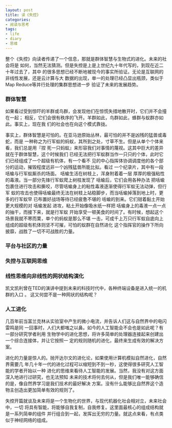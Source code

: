 ```yaml
---
layout: post
title: 读《失控》
categories:
- 阅读与思考
tags:
- life
- diary
- 思维
---
```


整个《失控》向读者传递了一个信息，那就是群体智慧与生物式的进化。未来的社会将是
如何，当然无法猜测。但是失控是上是上世纪九十年代写的，到现在近二十年过去了，其中
的很多思想已经不断地被现今的事实所验证。无论是互联网的非线性发展，还是云计算与大
数据的出现，单一的处理已经凸显出瓶颈，类似于Map Reduce等并行处理的集群思想进一步
验证了未来的发展趋势。

### 群体智慧

如果看过受到惊吓的羊群或鸟群，会发现他们在惊慌失措地散开时，它们并不会撞在一起；
相反，它们会很有秩序的飞开。羊群如此，鸟群如此，蜂群与蚁群亦如此。事实上，现在我
们的社会也在向这个模式靠拢。

事实上，群体智慧是可怕的。在亚马逊原始丛林，最可怕的并不是凶残的猛兽或毒蛇，而是
一种称之为行军蚁的蚂蚁，其所到之处，寸草不生。但是从单个个体来看，我们总是用『捏
死一只蚂蚁』来形容我们对事情的蔑视。这其中巨大的差异就在于群体智慧，这个时候我们
已经无法把行军蚁群当作一只只的个体，此时它们已经组成了一个超级有机体，有一个看不
见的中心指挥体协调调度他的各个部分的运动，摧毁程度远非一个凶残猛兽所能比拟。看过
一个纪录片，其中有一段咶蝓与行军蚁厮杀的场面。 咶蝓生活在树枝上，浑身附着着一层
厚厚的极强粘性的毒液。当一部分先锋行军蚁爬上树枝发现了 咶蝓后，它们会用各种办法
把咶蝓包裹住进行攻击和撕咬，尽管咶蝓身上的粘性毒液逐渐使得行军蚁无法动弹，但行军
蚁的攻击也使得咶蝓最终无法在树枝上站稳脚步，而当咶蝓掉落到地上时，更多的行军蚁早
已布置好战场等待已经疲惫不堪的 咶蝓的到来。它们钳着黏土开始更大规模的对 咶蝓发起
进攻，粘土开始像吸水纸一样把 咶蝓身上的毒液一点一点的抽干，而接下来，就是行军蚁
开始享受一顿美食的时间了。有时候，想起这个场景我就不寒而栗，单个的蚂蚁是那么不堪
一击，可成千上万只行军蚁自底向上组成的超级有机体则坚不可摧，可怕的蚁群在自然进化
这个指挥官的操作下所向披靡，战胜了一切不可战胜的力量。

### 平台与社区的力量

### 失控与互联网思维

### 线性思维向非线性的网状结构演化

凯文凯利曾在TED的演讲中提到未来的科技时代中，各种终端设备是进入统一的机群的入口
。 这又何尝不是一种网状的结构呢？

### 人工进化

几百年前当富兰克林从实验室中产生的微小电流，并告诉人们这与自然界中的电闪雷鸣是同
一回事时，人们大都嗤之以鼻。如今的人工智能会不会也是如此呢？有一部分研究学者利用
生物学中的进化思想，将许多简单的处理器连接起来创建出一个综合连接体，并让它按照一
定的规则随机的进化，最终来生成有效的解决方案。

进化的力量是惊人的。抛开达尔文的进化论，如果使用计算机模拟自然进化，自然界需要几
年几十年一代的进化过程可以缩短到不到一秒，这使得很多研究人工智能的学者开始以一种
进化的思维来看待人工智能的发展。当然，我没有对这方面深入地进行过研究，也无法预知
未来的技术将何去何从，但是我们唯一能够确信的是，像自然界学习是我们技术的最好解决
方案。没有什么能够比自然界这个造物主创造出更加简单有效的规则了。
 
失控开篇就谈及未来将是一个生物化的世界，与现代机器化社会相对立，未来社会中，一切
将具有智能，将能够自我复制，自我修复。这里面最核心的组成结构就是一系列简单的组件
并行组合到一起，发挥出无穷的力量。就这点来看，有点类似于神经网络的组成。

